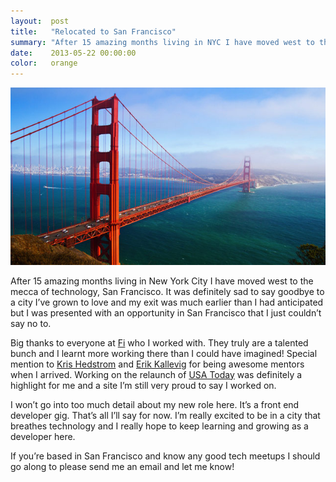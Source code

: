 ```yaml
---
layout:  post
title:   "Relocated to San Francisco"
summary: "After 15 amazing months living in NYC I have moved west to the mecca of technology"
date:    2013-05-22 00:00:00
color:   orange
---
```



![Golden Gate Bridge, San Francisco](/images/relocated-to-san-francisco/golden-gate-bridge.jpg)

After 15 amazing months living in New York City I have moved west to the mecca of technology, San Francisco. It was definitely sad to say goodbye to a city I’ve grown to love and my exit was much earlier than I had anticipated but I was presented with an opportunity in San Francisco that I just couldn’t say no to.

Big thanks to everyone at [Fi](http://www.f-i.com/) who I worked with. They truly are a talented bunch and I learnt more working there than I could have imagined! Special mention to [Kris Hedstrom](https://twitter.com/_kris) and [Erik Kallevig](https://twitter.com/ekallevig) for being awesome mentors when I arrived. Working on the relaunch of [USA Today](http://www.usatoday.com/) was definitely a highlight for me and a site I’m still very proud to say I worked on.

I won’t go into too much detail about my new role here. It’s a front end developer gig. That’s all I’ll say for now. I’m really excited to be in a city that breathes technology and I really hope to keep learning and growing as a developer here.

If you’re based in San Francisco and know any good tech meetups I should go along to please send me an email and let me know!
